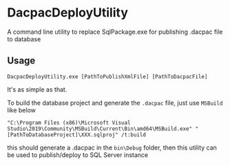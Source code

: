 # DacpacDeployUtility
A command line utility to replace SqlPackage.exe for publishing .dacpac file to database

## Usage
```
DacpacDeployUtility.exe [PathToPublishXmlFile] [PathToDacpacFile]
```

It's as simple as that.

To build the database project and generate the `.dacpac` file, just use `MSBuild` like below
```
"C:\Program Files (x86)\Microsoft Visual Studio\2019\Community\MSBuild\Current\Bin\amd64\MSBuild.exe" "[PathToDatabaseProject]\XXX.sqlproj" /t:build
```

this should generate a .dacpac in the `bin\Debug` folder, then this utility can be used to publish/deploy to SQL Server instance
